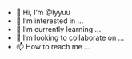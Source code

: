 - 👋 Hi, I’m @Iyyuu
- 👀 I’m interested in ...
- 🌱 I’m currently learning ...
- 💞️ I’m looking to collaborate on ...
- 📫 How to reach me ...

<!---
Iyyuu/Iyyuu is a ✨ special ✨ repository because its `README.md` (this file) appears on your GitHub profile.
You can click the Preview link to take a look at your changes.
--->
